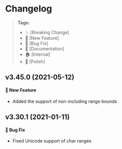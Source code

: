Changelog
=========

> **Tags:**
> - :boom:       [Breaking Change]
> - :rocket:     [New Feature]
> - :bug:        [Bug Fix]
> - :memo:       [Documentation]
> - :house:      [Internal]
> - :nail_care:  [Polish]

## v3.45.0 (2021-05-12)

#### :rocket: New Feature

* Added the support of non-including range bounds

## v3.30.1 (2021-01-11)

#### :bug: Bug Fix

* Fixed Unicode support of char ranges
